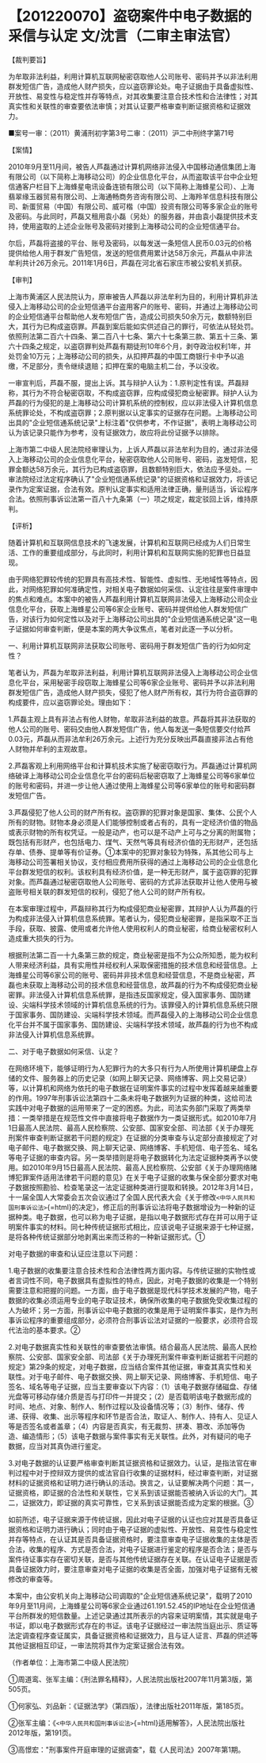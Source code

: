 # 【201220070】盗窃案件中电子数据的采信与认定 文/沈言（二审主审法官）

【裁判要旨】

为牟取非法利益，利用计算机互联网秘密窃取他人公司账号、密码并予以非法利用群发短信广告，造成他人财产损失，应以盗窃罪论处。电子证据由于具备虚拟性、开放性、易变性与稳定性并存等特点，对其收集要注意合技术性和合法律性；对其真实性和关联性的审查要依法审慎；对其认证要严格审查判断证据资格和证据效力。

■案号一审：（2011）黄浦刑初字第3号二审：（2011）沪二中刑终字第71号

【案情】

2010年9月至11月间，被告人芦磊通过计算机网络非法侵入中国移动通信集团上海有限公司（以下简称上海移动公司）的企业信息化平台，从而盗取该平台中企业短信通客户栏目下上海蜂星电讯设备连锁有限公司（以下简称上海蜂星公司）、上海翡翠缘玉器贸易有限公司、上海通畅商务咨询有限公司、上海羚羊信息科技有限公司、新蛋贸易（中国）有限公司、威可楷（中国）投资有限公司等多家企业的账号及密码。与此同时，芦磊又租用袁小磊（另处）的服务器，并由袁小磊提供技术支持，使用盗取的上述企业账号及密码对接到上海移动公司的企业短信通平台。

尔后，芦磊将盗接的平台、账号及密码，以每发送一条短信人民币0.03元的价格提供给他人用于群发广告短信，发送的短信费用累计达58万余元，芦磊从中非法牟利共计26万余元。2011年1月6日，芦磊在河北省石家庄市被公安机关抓获。

【审判】

上海市黄浦区人民法院认为，原审被告人芦磊以非法牟利为目的，利用计算机非法侵入上海移动公司的企业短信通平台盗用客户的账号、密码，并通过上海移动公司的企业短信通平台帮助他人发布短信广告，造成公司损失50余万元，数额特别巨大，其行为已构成盗窃罪。芦磊到案后能如实供述自己的罪行，可依法从轻处罚。依照刑法第二百六十四条、第二百八十七条、第六十七条第三款、第五十三条、第六十四条之规定，以盗窃罪判处芦磊有期徒刑10年6个月，剥夺政治权利1年，并处罚金10万元；上海移动公司的损失，从扣押芦磊的中国工商银行卡中予以追缴，不足部分，责令继续退赔；扣押在案的电脑主机二台，予以没收。

一审宣判后，芦磊不服，提出上诉。其与辩护人认为：1.原判定性有误。芦磊辩称，其行为不符合秘密窃取，不构成盗窃罪，应构成侵犯商业秘密罪。辩护人认为芦磊的行为侵犯的是上海移动公司计算机系统的控制权，应以非法侵入计算机信息系统罪论处，不构成盗窃罪；2.原判据以认定事实的证据存在问题。上海移动公司出具的"企业短信通系统记录"上标注着"仅供参考，不作证据"，表明上海移动公司认为该记录只能作为参考，没有证据效力，故应将此份证据予以排除。

上海市第二中级人民法院经审理认为，上诉人芦磊以非法牟利为目的，通过非法侵入上海移动公司的企业信息化平台，秘密窃取他人公司账号、密码，盗发短信，犯罪金额达58万余元，其行为已构成盗窃罪，且数额特别巨大，依法应予惩处。一审法院经过法定程序确认了"企业短信通系统记录"的证据资格和证据效力，将该记录作为定案证据，合法有效。原判认定事实和适用法律正确，量刑适当，诉讼程序合法。依照刑事诉讼法第一百八十九条第（一）项之规定，裁定驳回上诉，维持原判。

【评析】

随着计算机和互联网信息技术的飞速发展，计算机和互联网已经成为人们日常生活、工作的重要组成部分，与此同时，利用计算机和互联网实施的犯罪也日益显现。

由于网络犯罪较传统的犯罪具有高技术性、智能性、虚拟性、无地域性等特点，因此，对网络犯罪如何准确定性，对相关电子数据如何采信、认定往往是案件审理中的焦点和难点。本案中的被告人芦磊利用计算机互联网非法侵入上海移动公司企业信息化平台，获取上海蜂星公司等6家企业账号、密码并提供给他人群发短信广告，对该行为如何定性以及对于上海移动公司出具的"企业短信通系统记录"这一电子证据如何审查判断，便是本案的两大争议焦点，笔者对此逐一予以分析。

一、利用计算机互联网非法获取公司账号、密码用于群发短信广告的行为如何定性？

笔者认为，芦磊为牟取非法利益，利用计算机互联网非法侵入上海移动公司企业信息化平台，采用秘密手段窃取上海蜂星公司等6家企业账号、密码并予以非法利用群发短信广告，造成他人财产损失，侵犯了他人财产所有权，其行为符合盗窃罪的构成要件，应以盗窃罪论处。理由如下：

1.芦磊主观上具有非法占有他人财物，牟取非法利益的故意。芦磊将其非法获取的他人公司的账号、密码交由他人群发短信广告，他人每发送一条短信要交付给芦0.03元，芦磊从而非法牟利26万余元。上述行为充分反映出芦磊直接非法占有他人财物并牟利的主观故意。

2.芦磊客观上利用网络平台和计算机技术实施了秘密窃取行为。芦磊通过计算机网络破译上海移动公司企业信息化平台的密码后秘密窃取了上海蜂星公司等6家单位的账号和密码，并进一步让他人通过使用上海蜂星公司等6家单位的账号和密码群发短信广告。

3.芦磊侵犯了他人公司的财产所有权。盗窃罪的犯罪对象是国家、集体、公民个人所有的财物。财物本身必须是人们能够控制或者占有的，具有一定经济价值的物品或表示财物的所有权凭证。一般是动产，也可以是不动产上可与之分离的附属物；既包括有形财产，也包括电力、煤气、天然气等具有经济价值的无形财产，还包括存单、债券、提单等有价证券。①本案中的犯罪对象较为特殊，系其他公司与上海移动公司签署相关协议，支付相应费用所获得的通过上海移动公司的企业信息化平台群发短信的权利。该权利具有经济价值，是一种无形财产，属于盗窃罪的犯罪对象。而芦磊通过秘密窃取他人公司账号、密码的方式非法获取并让他人使用与被盗账号相关联的群发短信的权利，侵犯了他人公司的财产所有权。

在本案审理过程中，芦磊辩称其行为构成侵犯商业秘密罪，其辩护人认为芦磊的行为构成非法侵入计算机信息系统罪。笔者认为，侵犯商业秘密罪，是指采取不正当手段，获取、披露、使用或者允许他人使用权利人的商业秘密，给商业秘密权利人造成重大损失的行为。

根据刑法第二百一十九条第三款的规定，商业秘密是指不为公众所知悉，能为权利人带来经济利益，具有实用性并经权利人采取保密措施的技术信息和经营信息。上海蜂星公司等6家公司的账号、密码并非技术信息和经营信息，不是商业秘密，芦磊也未获取上海移动公司的技术信息和经营信息，故芦磊的行为不构成侵犯商业秘密罪。非法侵入计算机信息系统罪，是指违反国家规定，侵入国家事务、国防建设、尖端科学技术领域的计算机信息系统的行为。该罪侵入的计算机信息系统只限于国家事务、国防建设、尖端科学技术领域。而芦磊侵入的上海移动公司企业信息化平台并不属于国家事务、国防建设、尖端科学技术领域，故芦磊的行为也不构成非法侵入计算机信息系统罪。

二、对于电子数据如何采信、认定？

在网络环境下，能够证明行为人犯罪行为的大多只有行为人所使用计算机硬盘上存储的文件、服务器上的历史记录（如网上聊天记录、网络博客、网上交易记录）等，以计算机和网络为依托的电子数据在证明案件事实的过程中发挥着越来越重要的作用。1997年刑事诉讼法第四十二条未将电子数据列为证据的种类，这给司法实践中对电子数据的运用带来了一定的困惑。为此，司法实务部门采取了两类举措：一类举措是在规范性文件中直接将电子数据作为一类证据形式。如2010年7月1日最高人民法院、最高人民检察院、公安部、国家安全部、司法部《关于办理死刑案件审查判断证据若干问题的规定》在证据的分类审查与认定部分直接规定了对电子邮件、电子数据交换、网上聊天记录、网络博客、手机短信、电子签名、域名等电子证据的审查内容。另一类举措则是将电子数据转化为法定证据种类再予以使用。如2010年9月15日最高人民法院、最高人民检察院、公安部《关于办理网络赌博犯罪案件适用法律若干问题的意见》在关于电子证据的收集与保全部分要求对电子数据按照勘验、检查笔录这一法定证据种类进行提取和转换。2012年3月14日，十一届全国人大常委会五次会议通过了全国人民代表大会《关于修改`<中华人民共和国刑事诉讼法>`{=html}的决定》，修正后的刑事诉讼法将电子数据增设为一种新的证据种类。电子数据，也可以称为电子证据，是指以电子数据形式存在并可以用于证明案件事实的材料。同七种传统证据形式相比，应该说电子证据来源于七种证据，是将各种传统证据部分地剥离出来而泛称的一种新证据形式。①

对电子数据的审查和认证应注意以下问题：

1.电子数据的收集要注意合技术性和合法律性两方面内容。与传统证据的实物性或者言词性不同，电子数据具有虚拟性的特点，因此，对电子数据的收集是一个特别需要注意和把握的问题。一方面，由于电子数据是现代科学技术发展的产物，电子数据的收集必须运用专业的电子取证技术，确保所收集的电子数据免受收集过程的人为破坏；另一方面，刑事诉讼中电子数据的收集是用于证明案件事实，是作为刑事诉讼程序的重要组成部分，必须符合刑事诉讼法对证据的一般要求，必须符合现代法治的基本要求。②

2.对电子数据真实性和关联性的审查要依法审慎。结合最高人民法院、最高人民检察院、公安部、国家安全部、司法部《关于办理死刑案件审查判断证据若干问题的规定》第29条的规定，对电子数据，应当结合案件其他证据，审查其真实性和关联性。对于电子邮件、电子数据交换、网上聊天记录、网络博客、手机短信、电子签名、域名等电子证据，应当主要审查以下内容：（1）该电子数据存储磁盘、存储光盘等可移动存储介质是否与打印件一并提交；（2）是否载明该电子数据形成的时间、地点、对象、制作人、制作过程以及设备情况等；（3）制作、储存、传递、获得、收集、出示等程序和环节是否合法，取证人、制作人、持有人、见证人等是否签名或者盖章；（4）内容是否真实，有无裁剪、拼凑、篡改、添加等伪造、编造情形；（5）该电子数据与案件事实有无关联性。此外，对有疑问的电子数据，应当对其真伪进行鉴定。

3.对电子数据的认证要严格审查判断其证据资格和证据效力。认证，是指法官在审判过程中对于控辩双方提供的或法官自行收集的证据材料，经过审查判断，对证据材料的证据资格和证明力进行确认的活动。换言之，认证要解决两个问题：其一，证据资格，即证据的合法性和关联性，它关系到该证据能否被纳入诉讼的大门。其二，证据效力，即证据的真实可靠性，它关系到该证据能否成为定案的根据。③

如前所述，电子证据来源于传统证据，因此对电子证据的认证也应对其是否具备证据资格和证明力进行确认；同时由于电子证据的虚拟性、开放性、易变性与稳定性并存等特点，在认证其是否具备证据资格时，要注意审查电子证据收集的主体是否合法，收集的程序、方式是否合法，对电子证据进行鉴定的程序是否合法；是否与案件待证事实存在密切关联，是否与其他传统证据存在关联。在认证电子证据是否具备证据效力时，要注意审查对电子证据的收集是否全面，加强对电子证据有无被修改的审查等。

本案中，由公安机关向上海移动公司调取的"企业短信通系统记录"，载明了2010年9月至11月间，上海蜂星公司等6家企业通过61.191.52.45的IP地址在企业短信通平台所群发的短信数量。上述记录通过其所表示的内容来证明案情，其实就是电子书证，即以电子数据形式存在的书证。该电子证据经过一审法院当庭出示、质证等法定调查程序查证属实，具备证据资格和证据效力，且与证人证言、芦磊的供述等其他证据相互印证，一审法院将其作为定案证据合法有效。

（作者单位：上海市第二中级人民法院）

①周道鸾、张军主编：《刑法罪名精释》，人民法院出版社2007年11月第3版，第505页。

①何家弘、刘品新：《证据法学》（第四版），法律出版社2011年版，第185页。

②张军主编：《`<中华人民共和国刑事诉讼法>`{=html}适用解答》，人民法院出版社2012年版，第191页。

③高憬宏："刑事案件开庭审理的证据调查"，载《人民司法》2007年第1期。